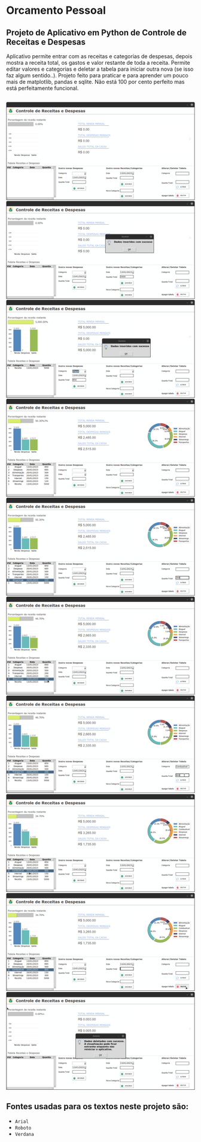 # Orcamento Pessoal
## Projeto de Aplicativo em Python de Controle de Receitas e Despesas

Aplicativo permite entrar com as receitas e categorias de despesas, depois mostra a receita total, os gastos e valor restante de toda a receita.
Permite editar valores e categorias e deletar a tabela para iniciar outra nova (se isso faz algum sentido..).
Projeto feito para praticar e para aprender um pouco mais de matplotlib, pandas e sqlite. Não está 100 por cento perfeito mas está perfeitamente funcional.

##
![alt text](https://github.com/PedroF37/Orcamento-Pessoal/blob/main/Imagens/Controle-Receitas-Despesas1.png)
![alt text](https://github.com/PedroF37/Orcamento-Pessoal/blob/main/Imagens/Controle-Receitas-Despesas2.png)
![alt text](https://github.com/PedroF37/Orcamento-Pessoal/blob/main/Imagens/Controle-Receitas-Despesas3.png)
![alt text](https://github.com/PedroF37/Orcamento-Pessoal/blob/main/Imagens/Controle-Receitas-Despesas4.png)
![alt text](https://github.com/PedroF37/Orcamento-Pessoal/blob/main/Imagens/Controle-Receitas-Despesas5.png)
![alt text](https://github.com/PedroF37/Orcamento-Pessoal/blob/main/Imagens/Controle-Receitas-Despesas6.png)
![alt text](https://github.com/PedroF37/Orcamento-Pessoal/blob/main/Imagens/Controle-Receitas-Despesas7.png)
![alt text](https://github.com/PedroF37/Orcamento-Pessoal/blob/main/Imagens/Controle-Receitas-Despesas8.png)
![alt text](https://github.com/PedroF37/Orcamento-Pessoal/blob/main/Imagens/Controle-Receitas-Despesas9.png)
![alt text](https://github.com/PedroF37/Orcamento-Pessoal/blob/main/Imagens/Controle-Receitas-Despesas10.png)
##

## Fontes usadas para os textos neste projeto são:

* `Arial`
* `Roboto`
* `Verdana`
